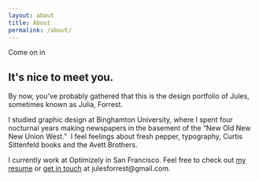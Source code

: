 ```yaml
---
layout: about
title: About
permalink: /about/
---
```

<div class="page-content-spacing">
  <section>
    <p class="nugget nugget-small text-aqua">Come on in</p>
    <h1 class="text-dark-gray homepage-intro">It's nice to meet you.</h1>
    <div class="divider-content divider background-orange"></div>
  </section>
  <section>
    <div class="intro">
      <p class="about-text">
        By now, you’ve probably gathered that this is the design portfolio of Jules, sometimes known as Julia, Forrest.  
      </p>
      <p class="about-text">
        I studied graphic design at Binghamton University, where I spent four nocturnal years making newspapers in the basement of the “New Old New New Union West.”  I feel feelings about fresh pepper, typography, Curtis Sittenfeld books and  the Avett Brothers.  
      </p>
      <p class="about-text">
      I currently work at Optimizely in San Francisco. Feel free to check out <a href="">my resume</a> or <a href="">get in touch</a> at julesforrest@gmail.com.
      </p>
    </div>
    <div class="third about-image"></div>
  </section>
</div>
